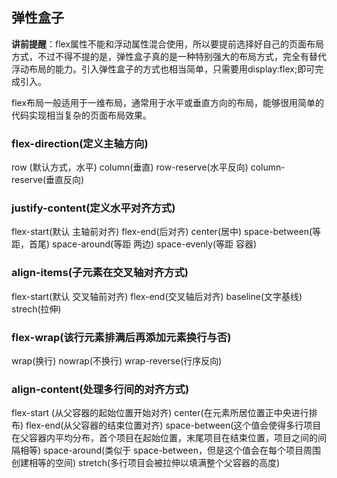 ## 弹性盒子
**讲前提醒**：flex属性不能和浮动属性混合使用，所以要提前选择好自己的页面布局方式，不过不得不提的是，弹性盒子真的是一种特别强大的布局方式，完全有替代浮动布局的能力。引入弹性盒子的方式也相当简单，只需要用display:flex;即可完成引入。
<p>flex布局一般适用于一维布局，通常用于水平或垂直方向的布局，能够很用简单的代码实现相当复杂的页面布局效果。</p>
<h3>

### flex-direction(定义主轴方向)
row (默认方式，水平)
column(垂直)
row-reserve(水平反向)
column-reserve(垂直反向)
### justify-content(定义水平对齐方式)
flex-start(默认 主轴前对齐)
flex-end(后对齐)
center(居中)
space-between(等距，首尾)
space-around(等距 两边)
space-evenly(等距 容器)
### align-items(子元素在交叉轴对齐方式)
flex-start(默认 交叉轴前对齐)
flex-end(交叉轴后对齐)
baseline(文字基线)
strech(拉伸)
### flex-wrap(该行元素排满后再添加元素换行与否)
wrap(换行)
nowrap(不换行)
wrap-reverse(行序反向)
### align-content(处理多行间的对齐方式)
flex-start (从父容器的起始位置开始对齐)
center(在元素所居位置正中央进行排布)
flex-end(从父容器的结束位置对齐)
space-between(这个值会使得多行项目在父容器内平均分布，首个项目在起始位置，末尾项目在结束位置，项目之间的间隔相等)
space-around(类似于 space-between，但是这个值会在每个项目周围创建相等的空间)
stretch(多行项目会被拉伸以填满整个父容器的高度)
<!--stackedit_data:
eyJoaXN0b3J5IjpbLTE3MTMzMTEzMzUsLTE5NTA4MjExODRdfQ
==
-->